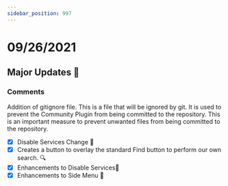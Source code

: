 ```yaml
---
sidebar_position: 997
---
```


# 09/26/2021

## Major Updates :rocket:

### Comments

Addition of gitignore file. This is a file that will be ignored by git. It is used to prevent the Community Plugin from being committed to the repository. This is an important measure to prevent unwanted files from being committed to the repository.

- [X] Disable Services Change :no_entry_sign:
- [X] Creates a button to overlay the standard Find button to perform our own search. :mag:
- [X] Enhancements to Disable Services:no_entry_sign:
- [X] Enhancements to Side Menu :link: